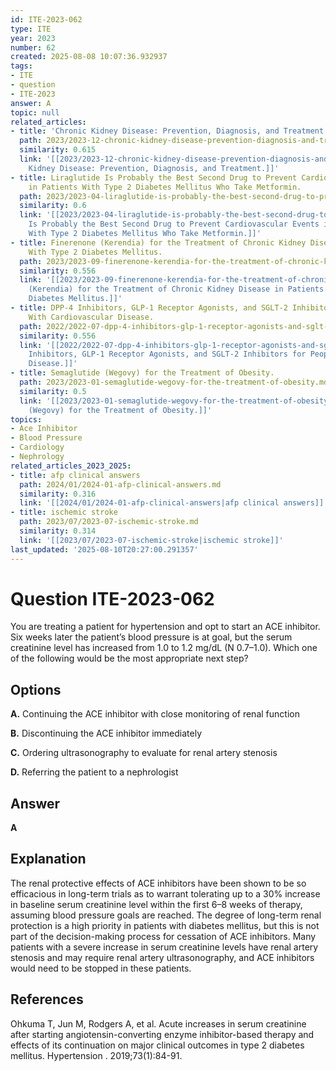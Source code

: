 ```yaml
---
id: ITE-2023-062
type: ITE
year: 2023
number: 62
created: 2025-08-08 10:07:36.932937
tags:
- ITE
- question
- ITE-2023
answer: A
topic: null
related_articles:
- title: 'Chronic Kidney Disease: Prevention, Diagnosis, and Treatment.'
  path: 2023/2023-12-chronic-kidney-disease-prevention-diagnosis-and-treatment.md
  similarity: 0.615
  link: '[[2023/2023-12-chronic-kidney-disease-prevention-diagnosis-and-treatment|Chronic
    Kidney Disease: Prevention, Diagnosis, and Treatment.]]'
- title: Liraglutide Is Probably the Best Second Drug to Prevent Cardiovascular Events
    in Patients With Type 2 Diabetes Mellitus Who Take Metformin.
  path: 2023/2023-04-liraglutide-is-probably-the-best-second-drug-to-prevent-card.md
  similarity: 0.6
  link: '[[2023/2023-04-liraglutide-is-probably-the-best-second-drug-to-prevent-card|Liraglutide
    Is Probably the Best Second Drug to Prevent Cardiovascular Events in Patients
    With Type 2 Diabetes Mellitus Who Take Metformin.]]'
- title: Finerenone (Kerendia) for the Treatment of Chronic Kidney Disease in Patients
    With Type 2 Diabetes Mellitus.
  path: 2023/2023-09-finerenone-kerendia-for-the-treatment-of-chronic-kidney-dise.md
  similarity: 0.556
  link: '[[2023/2023-09-finerenone-kerendia-for-the-treatment-of-chronic-kidney-dise|Finerenone
    (Kerendia) for the Treatment of Chronic Kidney Disease in Patients With Type 2
    Diabetes Mellitus.]]'
- title: DPP-4 Inhibitors, GLP-1 Receptor Agonists, and SGLT-2 Inhibitors for People
    With Cardiovascular Disease.
  path: 2022/2022-07-dpp-4-inhibitors-glp-1-receptor-agonists-and-sglt-2-inhibito.md
  similarity: 0.556
  link: '[[2022/2022-07-dpp-4-inhibitors-glp-1-receptor-agonists-and-sglt-2-inhibito|DPP-4
    Inhibitors, GLP-1 Receptor Agonists, and SGLT-2 Inhibitors for People With Cardiovascular
    Disease.]]'
- title: Semaglutide (Wegovy) for the Treatment of Obesity.
  path: 2023/2023-01-semaglutide-wegovy-for-the-treatment-of-obesity.md
  similarity: 0.5
  link: '[[2023/2023-01-semaglutide-wegovy-for-the-treatment-of-obesity|Semaglutide
    (Wegovy) for the Treatment of Obesity.]]'
topics:
- Ace Inhibitor
- Blood Pressure
- Cardiology
- Nephrology
related_articles_2023_2025:
- title: afp clinical answers
  path: 2024/01/2024-01-afp-clinical-answers.md
  similarity: 0.316
  link: '[[2024/01/2024-01-afp-clinical-answers|afp clinical answers]]'
- title: ischemic stroke
  path: 2023/07/2023-07-ischemic-stroke.md
  similarity: 0.314
  link: '[[2023/07/2023-07-ischemic-stroke|ischemic stroke]]'
last_updated: '2025-08-10T20:27:00.291357'
---
```


# Question ITE-2023-062

You are treating a patient for hypertension and opt to start an ACE inhibitor. Six weeks later the patient’s blood pressure is at goal, but the serum creatinine level has increased from 1.0 to 1.2 mg/dL (N 0.7–1.0). Which one of the following would be the most appropriate next step?

## Options

**A.** Continuing the ACE inhibitor with close monitoring of renal function

**B.** Discontinuing the ACE inhibitor immediately

**C.** Ordering ultrasonography to evaluate for renal artery stenosis

**D.** Referring the patient to a nephrologist

## Answer

**A**

## Explanation

The renal protective effects of ACE inhibitors have been shown to be so efficacious in long-term trials as to warrant tolerating up to a 30% increase in baseline serum creatinine level within the first 6–8 weeks of therapy, assuming blood pressure goals are reached. The degree of long-term renal protection is a high priority in patients with diabetes mellitus, but this is not part of the decision-making process for cessation of ACE inhibitors. Many patients with a severe increase in serum creatinine levels have renal artery stenosis and may require renal artery ultrasonography, and ACE inhibitors would need to be stopped in these patients.

## References

Ohkuma T, Jun M, Rodgers A, et al. Acute increases in serum creatinine after starting angiotensin-converting enzyme inhibitor-based therapy and effects of its continuation on major clinical outcomes in type 2 diabetes mellitus. Hypertension . 2019;73(1):84-91.
